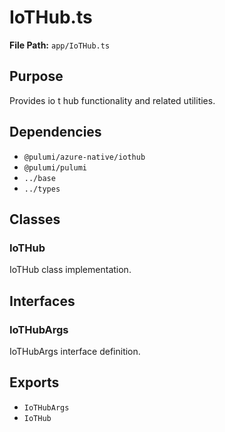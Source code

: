 # IoTHub.ts

**File Path:** `app/IoTHub.ts`

## Purpose

Provides io t hub functionality and related utilities.

## Dependencies

- `@pulumi/azure-native/iothub`
- `@pulumi/pulumi`
- `../base`
- `../types`

## Classes

### IoTHub

IoTHub class implementation.

## Interfaces

### IoTHubArgs

IoTHubArgs interface definition.

## Exports

- `IoTHubArgs`
- `IoTHub`
